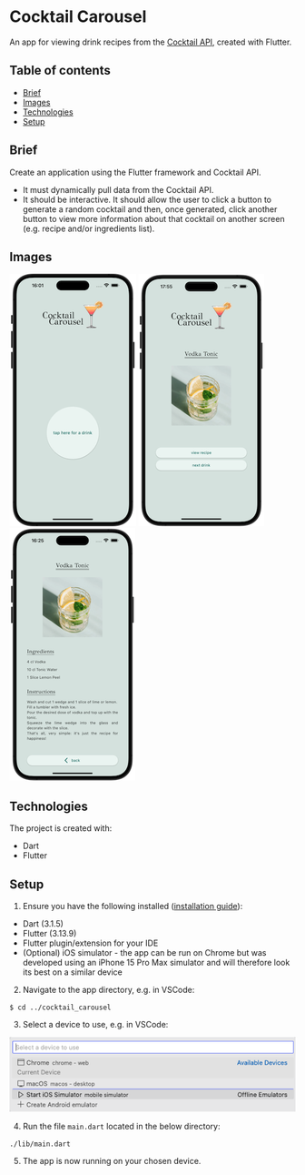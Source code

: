 # Cocktail Carousel

An app for viewing drink recipes from the [Cocktail API](https://www.thecocktaildb.com/api.php), created with Flutter. 

## Table of contents
* [Brief](#brief)
* [Images](#images)
* [Technologies](#technologies)
* [Setup](#setup)

## Brief
Create an application using the Flutter framework and Cocktail API.
* It must dynamically pull data from the Cocktail API.
* It should be interactive. It should allow the user to click a button to generate a random cocktail and then, once generated, click another button to view more information about that cocktail on another screen (e.g. recipe and/or ingredients list).

## Images
![Main menu](./screenshots/main_menu.png)
![Search result](./screenshots/search_result.png)
![Recipe view](./screenshots/recipe_view.png)

## Technologies
The project is created with:
* Dart
* Flutter

## Setup
1. Ensure you have the following installed ([installation guide](https://docs.flutter.dev/get-started/install)):
* Dart (3.1.5)
* Flutter (3.13.9)
* Flutter plugin/extension for your IDE
* (Optional) iOS simulator - the app can be run on Chrome but was developed using an iPhone 15 Pro Max simulator and will therefore look its best on a similar device

2. Navigate to the app directory, e.g. in VSCode:
```
$ cd ../cocktail_carousel
```

3. Select a device to use, e.g. in VSCode:

![Devices](./screenshots/devices.png)

4. Run the file `main.dart` located in the below directory:
```
./lib/main.dart
```

5. The app is now running on your chosen device.